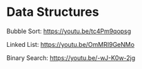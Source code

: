 # Data Structures

Bubble Sort: https://youtu.be/tc4Pm9qopsg

Linked List: https://youtu.be/OmMRI9GeNMo

Binary Search: https://youtu.be/-wJ-K0w-2jg
